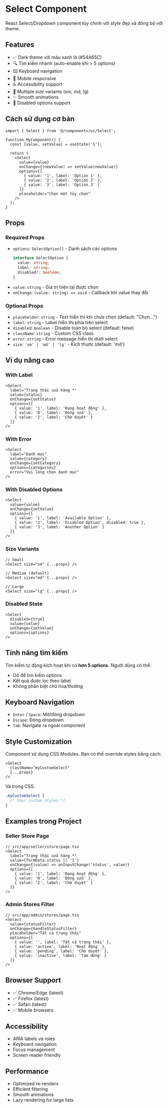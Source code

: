 # Select Component

React Select/Dropdown component tùy chỉnh với style đẹp và đồng bộ với theme.

## Features

- ✅ Dark theme với màu xanh lá (#54A65C)
- 🔍 Tìm kiếm nhanh (auto-enable khi > 5 options)
- ⌨️ Keyboard navigation
- 📱 Mobile responsive
- ♿ Accessibility support
- 🎨 Multiple size variants (sm, md, lg)
- ✨ Smooth animations
- 🚫 Disabled options support

## Cách sử dụng cơ bản

```tsx
import { Select } from '@/components/ui/Select';

function MyComponent() {
  const [value, setValue] = useState('1');

  return (
    <Select
      value={value}
      onChange={(newValue) => setValue(newValue)}
      options={[
        { value: '1', label: 'Option 1' },
        { value: '2', label: 'Option 2' },
        { value: '3', label: 'Option 3' }
      ]}
      placeholder="Chọn một tùy chọn"
    />
  );
}
```

## Props

### Required Props

- `options`: `SelectOption[]` - Danh sách các options
  ```ts
  interface SelectOption {
    value: string;
    label: string;
    disabled?: boolean;
  }
  ```
- `value`: `string` - Giá trị hiện tại được chọn
- `onChange`: `(value: string) => void` - Callback khi value thay đổi

### Optional Props

- `placeholder`: `string` - Text hiển thị khi chưa chọn (default: "Chọn...")
- `label`: `string` - Label hiển thị phía trên select
- `disabled`: `boolean` - Disable toàn bộ select (default: false)
- `className`: `string` - Custom CSS class
- `error`: `string` - Error message hiển thị dưới select
- `size`: `'sm' | 'md' | 'lg'` - Kích thước (default: 'md')

## Ví dụ nâng cao

### With Label

```tsx
<Select
  label="Trạng thái cửa hàng *"
  value={status}
  onChange={setStatus}
  options={[
    { value: '1', label: 'Đang hoạt động' },
    { value: '0', label: 'Đóng cửa' },
    { value: '2', label: 'Chờ duyệt' }
  ]}
/>
```

### With Error

```tsx
<Select
  label="Danh mục"
  value={category}
  onChange={setCategory}
  options={categories}
  error="Vui lòng chọn danh mục"
/>
```

### With Disabled Options

```tsx
<Select
  value={value}
  onChange={setValue}
  options={[
    { value: '1', label: 'Available Option' },
    { value: '2', label: 'Disabled Option', disabled: true },
    { value: '3', label: 'Another Option' }
  ]}
/>
```

### Size Variants

```tsx
// Small
<Select size="sm" {...props} />

// Medium (default)
<Select size="md" {...props} />

// Large
<Select size="lg" {...props} />
```

### Disabled State

```tsx
<Select
  disabled={true}
  value={value}
  onChange={setValue}
  options={options}
/>
```

## Tính năng tìm kiếm

Tìm kiếm tự động kích hoạt khi có **hơn 5 options**. Người dùng có thể:
- Gõ để tìm kiếm options
- Kết quả được lọc theo label
- Không phân biệt chữ hoa/thường

## Keyboard Navigation

- `Enter` / `Space`: Mở/đóng dropdown
- `Escape`: Đóng dropdown
- `Tab`: Navigate ra ngoài component

## Style Customization

Component sử dụng CSS Modules. Bạn có thể override styles bằng cách:

```tsx
<Select
  className="myCustomSelect"
  {...props}
/>
```

Và trong CSS:

```css
.myCustomSelect {
  /* Your custom styles */
}
```

## Examples trong Project

### Seller Store Page
```tsx
// src/app/seller/store/page.tsx
<Select
  label="Trạng thái cửa hàng *"
  value={formData.status || '1'}
  onChange={(value) => onInputChange('status', value)}
  options={[
    { value: '1', label: 'Đang hoạt động' },
    { value: '0', label: 'Đóng cửa' },
    { value: '2', label: 'Chờ duyệt' }
  ]}
/>
```

### Admin Stores Filter
```tsx
// src/app/admin/stores/page.tsx
<Select
  value={statusFilter}
  onChange={handleStatusFilter}
  placeholder="Tất cả trạng thái"
  options={[
    { value: '', label: 'Tất cả trạng thái' },
    { value: 'active', label: 'Hoạt động' },
    { value: 'pending', label: 'Chờ duyệt' },
    { value: 'inactive', label: 'Tạm dừng' }
  ]}
/>
```

## Browser Support

- ✅ Chrome/Edge (latest)
- ✅ Firefox (latest)
- ✅ Safari (latest)
- ✅ Mobile browsers

## Accessibility

- ARIA labels và roles
- Keyboard navigation
- Focus management
- Screen reader friendly

## Performance

- Optimized re-renders
- Efficient filtering
- Smooth animations
- Lazy rendering for large lists

